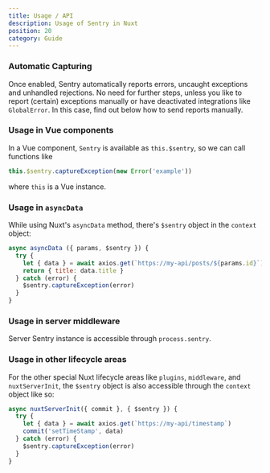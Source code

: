 ```yaml
---
title: Usage / API
description: Usage of Sentry in Nuxt
position: 20
category: Guide
---
```


### Automatic Capturing

Once enabled, Sentry automatically reports errors, uncaught exceptions and unhandled rejections. No need for further steps, unless you like to report (certain) exceptions manually or have deactivated integrations like `GlobalError`. In this case, find out below how to send reports manually.

### Usage in Vue components

In a Vue component, `Sentry` is available as `this.$sentry`, so we can call functions like

```js
this.$sentry.captureException(new Error('example'))
```

where `this` is a Vue instance.

### Usage in `asyncData`

While using Nuxt's `asyncData` method, there's `$sentry` object in the `context` object:

```js
async asyncData ({ params, $sentry }) {
  try {
    let { data } = await axios.get(`https://my-api/posts/${params.id}`)
    return { title: data.title }
  } catch (error) {
    $sentry.captureException(error)
  }
}
```

### Usage in server middleware

Server Sentry instance is accessible through `process.sentry`.

### Usage in other lifecycle areas

For the other special Nuxt lifecycle areas like `plugins`, `middleware`, and `nuxtServerInit`, the `$sentry` object is also accessible through the `context` object like so:

```js
async nuxtServerInit({ commit }, { $sentry }) {
  try {
    let { data } = await axios.get(`https://my-api/timestamp`)
    commit('setTimeStamp', data)
  } catch (error) {
    $sentry.captureException(error)
  }
}
```
